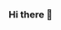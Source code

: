 ### Hi there 👋

<!--
**IshwaryaR/IshwaryaR** is a ✨ _special_ ✨ repository because its `README.md` (this file) appears on your GitHub profile.

Here are some ideas to get you started:

🔭 I'm a software professional 

🔷 TypeScript
⚛️ React
⚡ Angular
🟢 Node.js
🔗 REST
📅 JSON Schema 
-->
